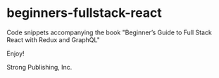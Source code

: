 ﻿# beginners-fullstack-react
Code snippets accompanying the book "Beginner’s Guide to Full Stack React  with Redux and GraphQL"

Enjoy!

Strong Publishing, Inc.

